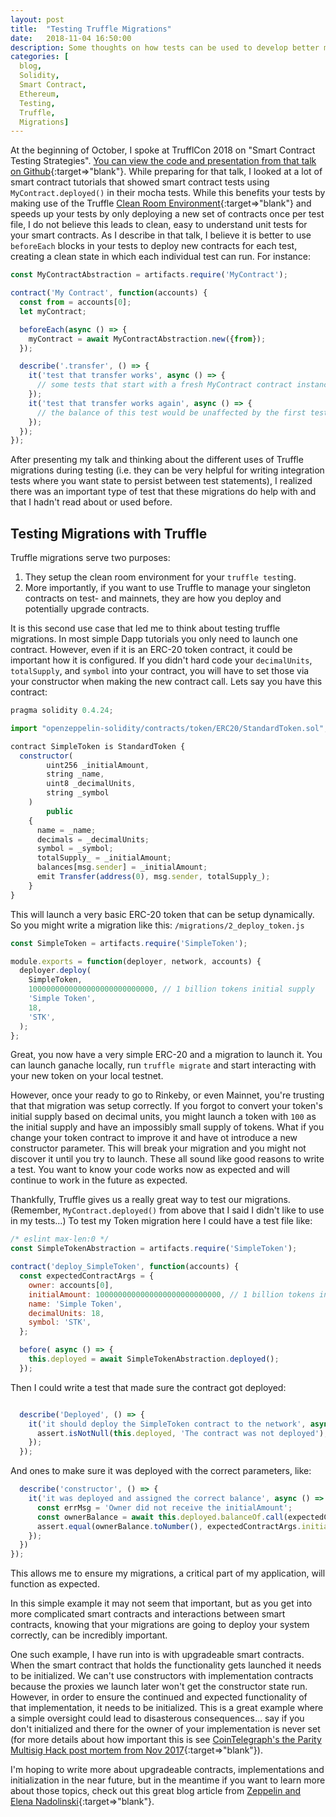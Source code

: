 ```yaml
---
layout: post
title:  "Testing Truffle Migrations"
date:   2018-11-04 16:50:00
description: Some thoughts on how tests can be used to develop better migrations in Truffle.
categories: [
  blog,
  Solidity,
  Smart Contract,
  Ethereum,
  Testing,
  Truffle,
  Migrations]
---
```


At the beginning of October, I spoke at TrufflCon 2018 on "Smart Contract Testing Strategies".  [You can view the code and presentation from that talk on Github](https://github.com/iamchrissmith/trufflecon-2018-testing-strategies){:target=>"blank"}. While preparing for that talk, I looked at a lot of smart contract tutorials that showed smart contract tests using `MyContract.deployed()` in their mocha tests.  While this benefits your tests by making use of the Truffle [Clean Room Environment](https://truffleframework.com/docs/truffle/testing/testing-your-contracts#clean-room-environment){:target=>"blank"} and speeds up your tests by only deploying a new set of contracts once per test file, I do not believe this leads to clean, easy to understand unit tests for your smart contracts.  As I describe in that talk, I believe it is better to use `beforeEach` blocks in your tests to deploy new contracts for each test, creating a clean state in which each individual test can run.  For instance:
```javascript
const MyContractAbstraction = artifacts.require('MyContract');

contract('My Contract', function(accounts) {
  const from = accounts[0];
  let myContract;

  beforeEach(async () => {
    myContract = await MyContractAbstraction.new({from});
  });

  describe('.transfer', () => {
    it('test that transfer works', async () => {
      // some tests that start with a fresh MyContract contract instance
    });
    it('test that transfer works again', async () => {
      // the balance of this test would be unaffected by the first test
    });
  });
});
```

After presenting my talk and thinking about the different uses of Truffle migrations during testing (i.e. they can be very helpful for writing integration tests where you want state to persist between test statements), I realized there was an important type of test that these migrations do help with and that I hadn't read about or used before.

## Testing Migrations with Truffle

Truffle migrations serve two purposes: 
1. They setup the clean room environment for your `truffle test`ing. 
2. More importantly, if you want to use Truffle to manage your singleton contracts on test- and mainnets, they are how you deploy and potentially upgrade contracts.

It is this second use case that led me to think about testing truffle migrations.  In most simple Dapp tutorials you only need to launch one contract.  However, even if it is an ERC-20 token contract, it could be important how it is configured.  If you didn't hard code your `decimalUnits`, `totalSupply`, and `symbol` into your contract, you will have to set those via your constructor when making the new contract call.  Lets say you have this contract:

```javascript
pragma solidity 0.4.24;

import "openzeppelin-solidity/contracts/token/ERC20/StandardToken.sol";

contract SimpleToken is StandardToken {
  constructor(
        uint256 _initialAmount,
        string _name,
        uint8 _decimalUnits,
        string _symbol
    )
        public
    {
      name = _name;
      decimals = _decimalUnits;
      symbol = _symbol;
      totalSupply_ = _initialAmount;
      balances[msg.sender] = _initialAmount;
      emit Transfer(address(0), msg.sender, totalSupply_);
    }
}
```

This will launch a very basic ERC-20 token that can be setup dynamically. So you might write a migration like this: `/migrations/2_deploy_token.js`

```javascript
const SimpleToken = artifacts.require('SimpleToken');

module.exports = function(deployer, network, accounts) {
  deployer.deploy(
    SimpleToken,
    1000000000000000000000000000, // 1 billion tokens initial supply
    'Simple Token',
    18,
    'STK',
  );
};
```

Great, you now have a very simple ERC-20 and a migration to launch it.  You can launch ganache locally, run `truffle migrate` and start interacting with your new token on your local testnet.

However, once your ready to go to Rinkeby, or even Mainnet, you're trusting that that migration was setup correctly.  If you forgot to convert your token's initial supply based on decimal units, you might launch a token with `100` as the initial supply and have an impossibly small supply of tokens.  What if you change your token contract to improve it and have ot introduce a new constructor parameter.  This will break your migration and you might not discover it until you try to launch.  These all sound like good reasons to write a test.  You want to know your code works now as expected and will continue to work in the future as expected.

Thankfully, Truffle gives us a really great way to test our migrations.  (Remember, `MyContract.deployed()` from above that I said I didn't like to use in my tests...) To test my Token migration here I could have a test file like:

```javascript
/* eslint max-len:0 */
const SimpleTokenAbstraction = artifacts.require('SimpleToken');

contract('deploy_SimpleToken', function(accounts) {
  const expectedContractArgs = {
    owner: accounts[0],
    initialAmount: 1000000000000000000000000000, // 1 billion tokens initial supply
    name: 'Simple Token',
    decimalUnits: 18,
    symbol: 'STK',
  };

  before( async () => {
    this.deployed = await SimpleTokenAbstraction.deployed();
  });
```
Then I could write a test that made sure the contract got deployed:

```javascript

  describe('Deployed', () => {
    it('it should deploy the SimpleToken contract to the network', async () => {
      assert.isNotNull(this.deployed, 'The contract was not deployed');
    });
  });
```
And ones to make sure it was deployed with the correct parameters, like:
```javascript
  describe('constructor', () => {
    it('it was deployed and assigned the correct balance', async () => {
      const errMsg = 'Owner did not receive the initialAmount';
      const ownerBalance = await this.deployed.balanceOf.call(expectedContractArgs.owner);
      assert.equal(ownerBalance.toNumber(), expectedContractArgs.initialAmount, errMsg);
    });
  })
});
```

This allows me to ensure my migrations, a critical part of my application, will function as expected.

In this simple example it may not seem that important, but as you get into more complicated smart contracts and interactions between smart contracts, knowing that your migrations are going to deploy your system correctly, can be incredibly important.

One such example, I have run into is with upgradeable smart contracts. When the smart contract that holds the functionality gets launched it needs to be initialized.  We can't use constructors with implementation contracts because the proxies we launch later won't get the constructor state run.  However, in order to ensure the continued and expected functionality of that implementation, it needs to be initialized.  This is a great example where a simple oversight could lead to disasterous consequences... say if you don't initialized and there for the owner of your implementation is never set (for more details about how important this is see [CoinTelegraph's the Parity Multisig Hack post mortem from Nov 2017](https://cointelegraph.com/news/parity-multisig-wallet-hacked-or-how-come){:target=>"blank"}).

I'm hoping to write more about upgradeable contracts, implementations and initialization in the near future, but in the meantime if you want to learn more about those topics, check out this great blog article from [Zeppelin and Elena Nadolinski](https://blog.zeppelinos.org/proxy-patterns/){:target=>"blank"}.
